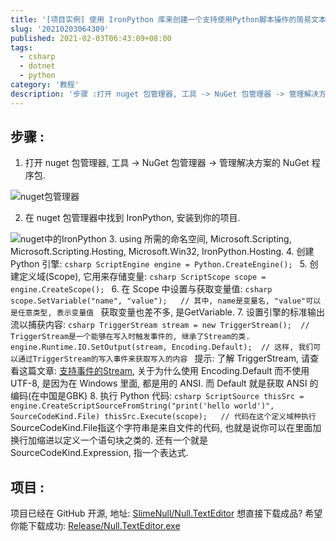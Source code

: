 ```yaml
---
title: '[项目实例] 使用 IronPython 库来创建一个支持使用Python脚本操作的简易文本编辑器'
slug: '20210203064309'
published: 2021-02-03T06:43:09+08:00
tags:
  - csharp
  - dotnet
  - python
category: '教程'
description: '步骤 :打开 nuget 包管理器, 工具 -> NuGet 包管理器 -> 管理解决方案的 NuGet 程序包.在 nuget 包管理器中找到 IronPython, 安装到你的项目.using 所需的命名空间, Microsoft.Scripting, Microsoft.Scripting.Hosting, Microsoft.Win32, IronPython.Hosting.创建 Python 引擎:ScriptEngine engine = Python'
---
```


## 步骤 :

1. 打开 nuget 包管理器, 工具 -> NuGet 包管理器 -> 管理解决方案的 NuGet 程序包.

![nuget包管理器](/images/20210203030753805.png)

2. 在 nuget 包管理器中找到 IronPython, 安装到你的项目.

![nuget中的IronPython](/images/20210203030547151.png)
3. using 所需的命名空间, Microsoft.Scripting, Microsoft.Scripting.Hosting, Microsoft.Win32, IronPython.Hosting.
4. 创建 Python 引擎:
    ```csharp
    ScriptEngine engine = Python.CreateEngine();
    ```
5. 创建定义域(Scope), 它用来存储变量:
    ```csharp
    ScriptScope scope = engine.CreateScope();
    ```
6. 在 Scope 中设置与获取变量值:
    ```csharp
    scope.SetVariable("name", "value");   // 其中, name是变量名, "value"可以是任意类型, 表示变量值
    ```
    获取变量也差不多, 是GetVariable.
7. 设置引擎的标准输出流以捕获内容:
    ```csharp
    TriggerStream stream = new TriggerStream();  // TriggerStream是一个能够在写入时触发事件的, 继承了Stream的类.
    engine.Runtime.IO.SetOutput(stream, Encoding.Default);  // 这样, 我们可以通过TriggerStream的写入事件来获取写入的内容
    ```
    提示: 了解 TriggerStream, 请查看这篇文章: [支持事件的Stream](/posts/20210203030237/), 关于为什么使用 Encoding.Default 而不使用 UTF-8, 是因为在 Windows 里面, 都是用的 ANSI. 而 Default 就是获取 ANSI 的编码(在中国是GBK)
8. 执行 Python 代码:
    ```csharp
    ScriptSource thisSrc = engine.CreateScriptSourceFromString("print('hello world')", SourceCodeKind.File)
    thisSrc.Execute(scope);   // 代码在这个定义域种执行
    ```
    SourceCodeKind.File指这个字符串是来自文件的代码, 也就是说你可以在里面加换行加缩进以定义一个语句块之类的. 还有一个就是SourceCodeKind.Expression, 指一个表达式.


## 项目 :

项目已经在 GitHub 开源, 地址: [SlimeNull/Null.TextEditor](https://github.com/SlimeNull/Null.TextEditor)
想直接下载成品? 希望你能下载成功: [Release/Null.TextEditor.exe](https://github.com/SlimeNull/Null.TextEditor/raw/main/TextEditor/bin/Release/Null.TextEditor.exe)
